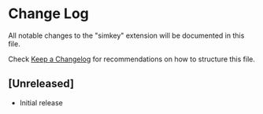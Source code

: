 # Change Log

All notable changes to the "simkey" extension will be documented in this file.

Check [Keep a Changelog](http://keepachangelog.com/) for recommendations on how to structure this file.

## [Unreleased]

- Initial release